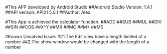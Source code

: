 
#This APP developed by Android Studio 
##Android Studio Version:  1.4.1
##API verison:             API21 5.0.1
##Author: Alex

#This App is achieved the calculator function.
##ADD
##SUB
##MUL
##DIV
##SIN
##COS
##X^Y
##MR
##MC
##M+
##MS

#Known Unsolved Issue:
##1.The Edit view have a length limited of a number
##2.The show window would be changed with the length
  of a number

